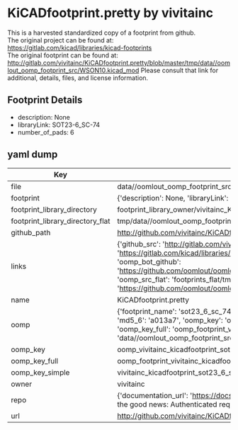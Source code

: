 # KiCADfootprint.pretty by vivitainc  
This is a harvested standardized copy of a footprint from github.  
The original project can be found at:  
https://gitlab.com/kicad/libraries/kicad-footprints  
The original footprint can be found at:
http://gitlab.com/vivitainc/KiCADfootprint.pretty/blob/master/tmp/data//oomlout_oomp_footprint_src/WSON10.kicad_mod
Please consult that link for additional, details, files, and license information.  
## Footprint Details
* description: None  
* libraryLink: SOT23-6_SC-74  
* number_of_pads: 6  
## yaml dump  
| Key | Value |  
| --- | --- |  
| file | data//oomlout_oomp_footprint_src/KiCADfootprint.pretty/SOT23-6_SC-74.kicad_mod |  
| footprint | {'description': None, 'libraryLink': 'SOT23-6_SC-74', 'number_of_pads': 6} |  
| footprint_library_directory | footprint_library_owner/vivitainc_KiCADfootprint.pretty |  
| footprint_library_directory_flat | tmp/data//oomlout_oomp_footprint_src/footprints_flat/vivitainc_kicadfootprint_sot23_6_sc_74/working |  
| github_path | http://github.com/vivitainc/KiCADfootprint.pretty/blob/master/tmp/data//oomlout_oomp_footprint_src/SOT23-6_SC-74.kicad_mod |  
| links | {'github_src': 'http://gitlab.com/vivitainc/KiCADfootprint.pretty/blob/master/tmp/data//oomlout_oomp_footprint_src/WSON10.kicad_mod', 'github_src_repo': 'https://gitlab.com/kicad/libraries/kicad-footprints', 'oomp_bot': 'tmp/data//oomlout_oomp_footprint_src/footprints/vivitainc_kicadfootprint_sot23_6_sc_74/working', 'oomp_bot_github': 'https://github.com/oomlout/oomlout_oomp_footprint_bot/tree/main/tmp/data//oomlout_oomp_footprint_src/footprints/vivitainc_kicadfootprint_sot23_6_sc_74/working', 'oomp_src_flat': 'footprints_flat/tmp/data//oomlout_oomp_footprint_src/footprints_flat/vivitainc_kicadfootprint_sot23_6_sc_74/working', 'oomp_src_flat_github': 'https://github.com/oomlout/oomlout_oomp_footprint_src/tree/main/tmp/data//oomlout_oomp_footprint_src/footprints_flat/vivitainc_kicadfootprint_sot23_6_sc_74/working'} |  
| name | KiCADfootprint.pretty |  
| oomp | {'footprint_name': 'sot23_6_sc_74', 'library_name': 'kicadfootprint', 'md5': 'a013a7958a14b254c50ddddc36bc0348', 'md5_10': 'a013a7958a', 'md5_5': 'a013a', 'md5_6': 'a013a7', 'oomp_key': 'oomp_vivitainc_kicadfootprint_sot23_6_sc_74', 'oomp_key_extra': 'oomp_footprint_vivitainc_kicadfootprint_sot23_6_sc_74', 'oomp_key_full': 'oomp_footprint_vivitainc_kicadfootprint_sot23_6_sc_74_a013a7', 'oomp_key_simple': 'vivitainc_kicadfootprint_sot23_6_sc_74', 'original_filename': 'data//oomlout_oomp_footprint_src/KiCADfootprint.pretty/SOT23-6_SC-74.kicad_mod', 'owner_name': 'vivitainc'} |  
| oomp_key | oomp_vivitainc_kicadfootprint_sot23_6_sc_74 |  
| oomp_key_full | oomp_footprint_vivitainc_kicadfootprint_sot23_6_sc_74 |  
| oomp_key_simple | vivitainc_kicadfootprint_sot23_6_sc_74 |  
| owner | vivitainc |  
| repo | {'documentation_url': 'https://docs.github.com/rest/overview/resources-in-the-rest-api#rate-limiting', 'message': "API rate limit exceeded for 84.66.142.224. (But here's the good news: Authenticated requests get a higher rate limit. Check out the documentation for more details.)"} |  
| url | http://github.com/vivitainc/KiCADfootprint.pretty |  

